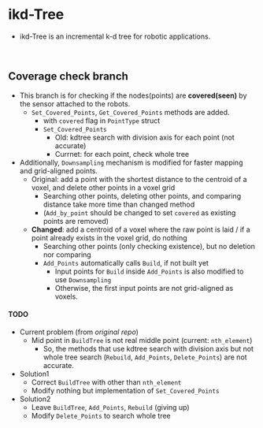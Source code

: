 # ikd-Tree
+ ikd-Tree is an incremental k-d tree for robotic applications.

<br>

## Coverage check branch
+ This branch is for checking if the nodes(points) are **covered(seen)** by the sensor attached to the robots.
	+ `Set_Covered_Points`, `Get_Covered_Points` methods are added.
		+ with `covered` flag in `PointType` struct
		+ `Set_Covered_Points`
			+ Old: kdtree search with division axis for each point (not accurate)
			+ Currnet: for each point, check whole tree
+ Additionally, `Downsampling` mechanism is modified for faster mapping and grid-aligned points.
	+ Original: add a point with the shortest distance to the centroid of a voxel, and delete other points in a voxel grid
		+ Searching other points, deleting other points, and comparing distance take more time than changed method
	  + (`Add_by_point` should be changed to set `covered` as existing points are removed)
	+ **Changed**: add a centroid of a voxel where the raw point is laid / if a point already exists in the voxel grid, do nothing
		+ Searching other points (only checking existence), but no deletion nor comparing
		+ `Add_Points` automatically calls `Build`, if not built yet
			+ Input points for `Build` inside `Add_Points` is also modified to use `Downsampling`
			+ Otherwise, the first input points are not grid-aligned as voxels.

#### TODO
+ Current problem (from *original repo*)
	+ Mid point in `BuildTree` is not real middle point (current: `nth_element`)
		+ So, the methods that use kdtree search with division axis but not whole tree search (`Rebuild`, `Add_Points`, `Delete_Points`) are not accurate.
+ Solution1
	+ Correct `BuildTree` with other than `nth_element`
	+ Modify nothing but implementation of `Set_Covered_Points`
+ Solution2
	+ Leave `BuildTree`, `Add_Points`, `Rebuild` (giving up)
	+ Modify `Delete_Points` to search whole tree